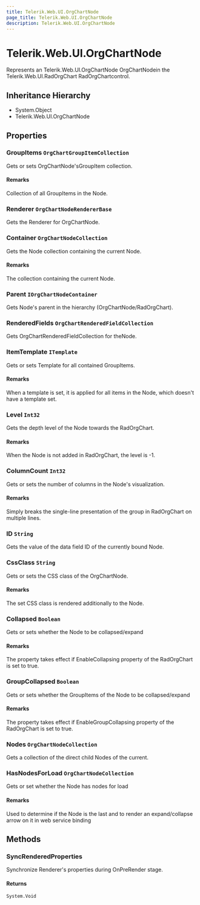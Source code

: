```yaml
---
title: Telerik.Web.UI.OrgChartNode
page_title: Telerik.Web.UI.OrgChartNode
description: Telerik.Web.UI.OrgChartNode
---
```


# Telerik.Web.UI.OrgChartNode

Represents an Telerik.Web.UI.OrgChartNode OrgChartNodein the Telerik.Web.UI.RadOrgChart RadOrgChartcontrol.

## Inheritance Hierarchy

* System.Object
* Telerik.Web.UI.OrgChartNode

## Properties

###  GroupItems `OrgChartGroupItemCollection`

Gets or sets OrgChartNode'sGroupItem collection.

#### Remarks
Collection of all GroupItems in the Node.

###  Renderer `OrgChartNodeRendererBase`

Gets the Renderer for OrgChartNode.

###  Container `OrgChartNodeCollection`

Gets the Node collection containing the current Node.

#### Remarks
The collection containing the current Node.

###  Parent `IOrgChartNodeContainer`

Gets Node's parent in the hierarchy (OrgChartNode/RadOrgChart).

###  RenderedFields `OrgChartRenderedFieldCollection`

Gets OrgChartRenderedFieldCollection for theNode.

###  ItemTemplate `ITemplate`

Gets or sets Template for all contained GroupItems.

#### Remarks
When a template is set, it is applied for all items in the Node, which doesn't have a template set.

###  Level `Int32`

Gets the depth level of the Node towards the RadOrgChart.

#### Remarks
When the Node is not added in RadOrgChart, the level is -1.

###  ColumnCount `Int32`

Gets or sets the number of columns in the Node's visualization.

#### Remarks
Simply breaks the single-line presentation of the group in RadOrgChart on multiple lines.

###  ID `String`

Gets the value of the data field ID of the currently bound Node.

###  CssClass `String`

Gets or sets the CSS class of the OrgChartNode.

#### Remarks
The set CSS class is rendered additionally to the Node.

###  Collapsed `Boolean`

Gets or sets whether the Node to be collapsed/expand

#### Remarks
The property takes effect if EnableCollapsing property of the RadOrgChart is set to true.

###  GroupCollapsed `Boolean`

Gets or sets whether the GroupItems of the Node to be collapsed/expand

#### Remarks
The property takes effect if EnableGroupCollapsing property of the RadOrgChart is set to true.

###  Nodes `OrgChartNodeCollection`

Gets a collection of the direct child Nodes of the current.

###  HasNodesForLoad `OrgChartNodeCollection`

Gets or set whether the Node has nodes for load

#### Remarks
Used to determine if the Node is the last and to render an expand/collapse arrow on it in web service binding

## Methods

###  SyncRenderedProperties

Synchronize Renderer's properties during OnPreRender stage.

#### Returns

`System.Void` 

